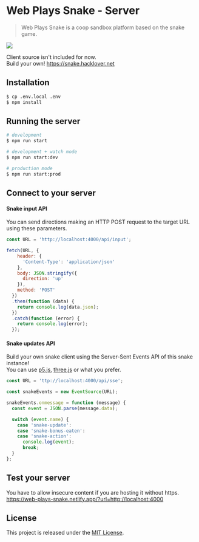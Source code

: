# Web Plays Snake - Server
  
> Web Plays Snake is a coop sandbox platform based on the snake game.  

<img src="https://i.imgur.com/otfovv0.png" />

Client source isn't included for now.  
Build your own! https://snake.hacklover.net

## Installation

```bash
$ cp .env.local .env
$ npm install
```

## Running the server

```bash
# development
$ npm run start

# development + watch mode
$ npm run start:dev

# production mode
$ npm run start:prod
```

## Connect to your server

#### Snake input API
You can send directions making an HTTP POST request to the target URL using these parameters.

```js
const URL = 'http://localhost:4000/api/input';

fetch(URL, {
    header: {
      'Content-Type': 'application/json'
    },
    body: JSON.stringify({
      direction: 'up'
    }),
    method: 'POST'
  })
  .then(function (data) {
    return console.log(data.json);
  })
  .catch(function (error) {
    return console.log(error);
  });
```

#### Snake updates API
Build your own snake client using the Server-Sent Events API of this snake instance!  
You can use [p5.js](https://p5js.org), [three.js](https://threejs.org) or what you prefer.

```js
const URL = 'ttp://localhost:4000/api/sse';

const snakeEvents = new EventSource(URL);

snakeEvents.onmessage = function (message) {
  const event = JSON.parse(message.data);

  switch (event.name) {
    case 'snake-update':
    case 'snake-bonus-eaten':
    case 'snake-action':
      console.log(event);
      break;
  }
};
```

## Test your server
You have to allow insecure content if you are hosting it without https.  
https://web-plays-snake.netlify.app/?url=http://localhost:4000

## License

This project is released under the [MIT License](LICENSE).
